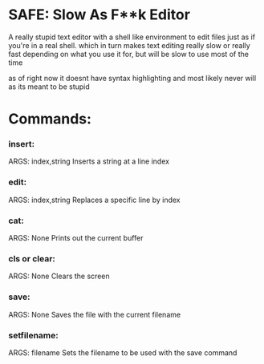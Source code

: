 # SAFE: Slow As F**k Editor

A really stupid text editor with a shell like environment to edit files just as if you're in a real shell. which in turn makes text editing really slow or really fast depending on what you use it for, but will be slow to use most of the time

as of right now it doesnt have syntax highlighting and most likely never will as its meant to be stupid

# Commands:
### insert:
ARGS: index,string
Inserts a string at a line index
### edit:
ARGS: index,string
Replaces a specific line by index
### cat:
ARGS: None
Prints out the current buffer
### cls or clear:
ARGS: None
Clears the screen
### save:
ARGS: None
Saves the file with the current filename
### setfilename:
ARGS: filename
Sets the filename to be used with the save command